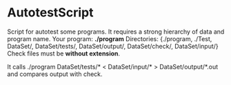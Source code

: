 # AutotestScript

Script for autotest some programs. It requires a strong hierarchy of data and program name.
Your program: **./program**
Directories: {./program, ./Test, DataSet/, DataSet/tests/, DataSet/output/, DataSet/check/, DataSet/input/}
Check files must be **without extension**.

It calls ./program DataSet/tests/\* < DataSet/input/\* > DataSet/output/\*.out and compares output with check.
